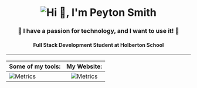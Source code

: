 <h1 align="center"> <img src="https://capsule-render.vercel.app/api?type=wave&color=gradient&height=200&section=footer&text=Hi 👋, I'm Peyton Smith&fontSize=30&fontAlignY=80" alt="Hi 👋, I'm Peyton Smith"/></h1>  
<h3 align="center">🚀 I have a passion for technology, and I want to use it! 🚀</h3>  
<h4 align="center"> Full Stack Development Student at Holberton School </h3>  

***

<!-- If you're using "main" as default branch -->
| Some of my tools:       | My Website:           |
| ------------- |:-------------:|
| ![Metrics](https://github.com/peytonbrsmith/peytonbrsmith/blob/main/github-toolmetrics.svg)     | ![Metrics](https://github.com/peytonbrsmith/peytonbrsmith/blob/main/github-webmetrics.svg) |

